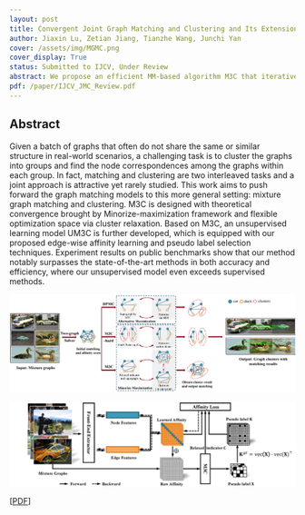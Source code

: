 ```yaml
---
layout: post
title: Convergent Joint Graph Matching and Clustering and Its Extension to Unsupervised Deep Graph Matching
author: Jiaxin Lu, Zetian Jiang, Tianzhe Wang, Junchi Yan
cover: /assets/img/MGMC.png
cover_display: True
status: Submitted to IJCV, Under Review
abstract: We propose an efficient MM-based algorithm M3C that iteratively tackling graph matching and clustering problem. Based on M3C, an unsupervised learning model UM3C is further developed which is equipped with our devised edge-wise affinity learning and pseudo label selection techniques. Experimental results on public benchmarks show that our method notably surpasses the state-of-the-art methods in both accuracy and efficiency, where our unsupervised model even exceeds supervised methods.
pdf: /paper/IJCV_JMC_Review.pdf
---
```


## Abstract

Given a batch of graphs that often do not share the same or similar structure in real-world scenarios, a challenging task is to cluster the graphs into groups and find the node correspondences among the graphs within each group. In fact, matching and clustering are two interleaved tasks and a joint approach is attractive yet rarely studied. This work aims to push forward the graph matching models to this more general setting: mixture graph matching and clustering. M3C is designed with theoretical convergence brought by Minorize-maximization framework and flexible optimization space via cluster relaxation. Based on M3C, an unsupervised learning model UM3C is further developed, which is equipped with our proposed edge-wise affinity learning and pseudo label selection techniques. Experiment results on public benchmarks show that our method notably surpasses the state-of-the-art methods in both accuracy and efficiency, where our unsupervised model even exceeds supervised methods.

![m3c](/assets/img/m3c.png)

![um3c](/assets/img/um3c.png)

[[PDF](/paper/IJCV_JMC_Review.pdf)]
